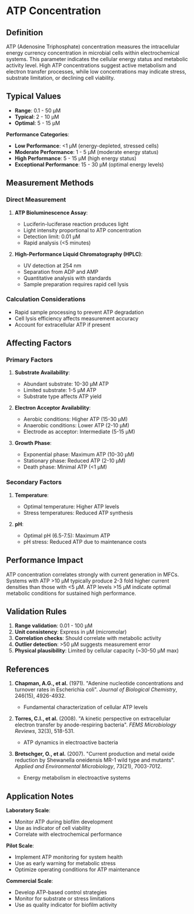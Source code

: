 <!--
Parameter ID: atp_concentration
Category: biological
Generated: 2025-01-16T10:37:00.000Z
-->

# ATP Concentration

## Definition

ATP (Adenosine Triphosphate) concentration measures the intracellular energy
currency concentration in microbial cells within electrochemical systems. This
parameter indicates the cellular energy status and metabolic activity level.
High ATP concentrations suggest active metabolism and electron transfer
processes, while low concentrations may indicate stress, substrate limitation,
or declining cell viability.

## Typical Values

- **Range**: 0.1 - 50 μM
- **Typical**: 2 - 10 μM
- **Optimal**: 5 - 15 μM

**Performance Categories**:

- **Low Performance**: <1 μM (energy-depleted, stressed cells)
- **Moderate Performance**: 1 - 5 μM (moderate energy status)
- **High Performance**: 5 - 15 μM (high energy status)
- **Exceptional Performance**: 15 - 30 μM (optimal energy levels)

## Measurement Methods

### Direct Measurement

1. **ATP Bioluminescence Assay**:
   - Luciferin-luciferase reaction produces light
   - Light intensity proportional to ATP concentration
   - Detection limit: 0.01 μM
   - Rapid analysis (<5 minutes)

2. **High-Performance Liquid Chromatography (HPLC)**:
   - UV detection at 254 nm
   - Separation from ADP and AMP
   - Quantitative analysis with standards
   - Sample preparation requires rapid cell lysis

### Calculation Considerations

- Rapid sample processing to prevent ATP degradation
- Cell lysis efficiency affects measurement accuracy
- Account for extracellular ATP if present

## Affecting Factors

### Primary Factors

1. **Substrate Availability**:
   - Abundant substrate: 10-30 μM ATP
   - Limited substrate: 1-5 μM ATP
   - Substrate type affects ATP yield

2. **Electron Acceptor Availability**:
   - Aerobic conditions: Higher ATP (15-30 μM)
   - Anaerobic conditions: Lower ATP (2-10 μM)
   - Electrode as acceptor: Intermediate (5-15 μM)

3. **Growth Phase**:
   - Exponential phase: Maximum ATP (10-30 μM)
   - Stationary phase: Reduced ATP (2-10 μM)
   - Death phase: Minimal ATP (<1 μM)

### Secondary Factors

1. **Temperature**:
   - Optimal temperature: Higher ATP levels
   - Stress temperatures: Reduced ATP synthesis

2. **pH**:
   - Optimal pH (6.5-7.5): Maximum ATP
   - pH stress: Reduced ATP due to maintenance costs

## Performance Impact

ATP concentration correlates strongly with current generation in MFCs. Systems
with ATP >10 μM typically produce 2-3 fold higher current densities than those
with <5 μM. ATP levels >15 μM indicate optimal metabolic conditions for
sustained high performance.

## Validation Rules

1. **Range validation**: 0.01 - 100 μM
2. **Unit consistency**: Express in μM (micromolar)
3. **Correlation checks**: Should correlate with metabolic activity
4. **Outlier detection**: >50 μM suggests measurement error
5. **Physical plausibility**: Limited by cellular capacity (~30-50 μM max)

## References

1. **Chapman, A.G., et al.** (1971). "Adenine nucleotide concentrations and
   turnover rates in Escherichia coli". _Journal of Biological Chemistry_,
   246(15), 4926-4932.
   - Fundamental characterization of cellular ATP levels

2. **Torres, C.I., et al.** (2008). "A kinetic perspective on extracellular
   electron transfer by anode-respiring bacteria". _FEMS Microbiology Reviews_,
   32(3), 518-531.
   - ATP dynamics in electroactive bacteria

3. **Bretschger, O., et al.** (2007). "Current production and metal oxide
   reduction by Shewanella oneidensis MR-1 wild type and mutants". _Applied and
   Environmental Microbiology_, 73(21), 7003-7012.
   - Energy metabolism in electroactive systems

## Application Notes

**Laboratory Scale**:

- Monitor ATP during biofilm development
- Use as indicator of cell viability
- Correlate with electrochemical performance

**Pilot Scale**:

- Implement ATP monitoring for system health
- Use as early warning for metabolic stress
- Optimize operating conditions for ATP maintenance

**Commercial Scale**:

- Develop ATP-based control strategies
- Monitor for substrate or stress limitations
- Use as quality indicator for biofilm activity
